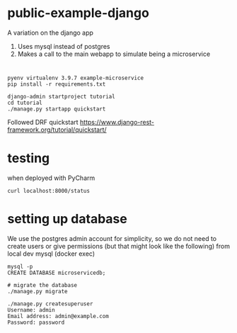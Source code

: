 # public-example-django
A variation on the django app
1. Uses mysql instead of postgres
2. Makes a call to the main webapp to simulate being a microservice

#
```shell
pyenv virtualenv 3.9.7 example-microservice
pip install -r requirements.txt

django-admin startproject tutorial
cd tutorial
./manage.py startapp quickstart

```
Followed DRF quickstart
https://www.django-rest-framework.org/tutorial/quickstart/

# testing
when deployed with PyCharm
```shell
curl localhost:8000/status
```

# setting up database
We use the postgres admin account for simplicity, so we do not need
to create users or give permissions (but that might look like the following)
from local dev mysql (docker exec)
```shell
mysql -p
CREATE DATABASE microservicedb;
```


```shell
# migrate the database
./manage.py migrate
```

```shell
./manage.py createsuperuser
Username: admin
Email address: admin@example.com
Password: password
```
